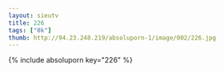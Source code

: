 ```yaml
--- 
layout: sieutv
title: 226
tags: ["0k"]
thumb: http://94.23.248.219/absoluporn-1/image/002/226.jpg
---
```

{% include absoluporn key="226" %} 

